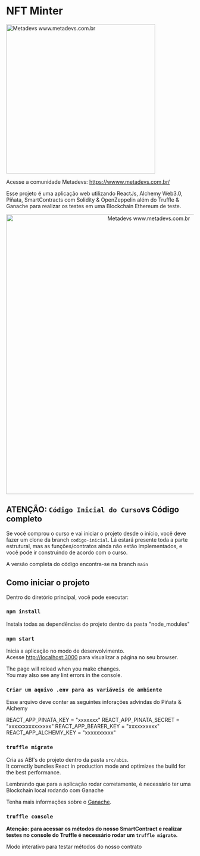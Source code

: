 # NFT Minter 
<img src="https://metadevs.com.br/static/media/logo-w-text.6bc5968eaf1e5ddc1c26.png" alt="Metadevs www.metadevs.com.br" style="width:400px;"/>

Acesse a comunidade Metadevs: https://wwww.metadevs.com.br/

Esse projeto é uma aplicação web utilizando ReactJs, Alchemy Web3.0, Piñata, SmartContracts com Solidity & OpenZeppelin além do Truffle & Ganache para realizar os testes em uma Blockchain Ethereum de teste.

<p align="center">
  <img src="https://gateway.pinata.cloud/ipfs/QmTc7pUi9Barfkqbx9zgcgGkaqSJQnpsDG4ZQKrTFyqQt8" alt="Metadevs www.metadevs.com.br" style="width:750px;"/>
</p>

## ATENÇÃO: `Código Inicial do Curso`vs Código completo 

Se você comprou o curso e vai iniciar o projeto desde o início, você deve fazer um clone da branch `codigo-inicial`. Lá estará presente toda a parte estrutural, mas as funções/contratos ainda não estão implementados, e você pode ir construindo de acordo com o curso.

A versão completa do código encontra-se na branch `main`

## Como iniciar o projeto

Dentro do diretório principal, você pode executar:


### `npm install`

Instala todas as dependências do projeto dentro da pasta "node_modules"

### `npm start`

Inicia a aplicação no modo de desenvolvimento.\
Acesse [http://localhost:3000](http://localhost:3000) para visualizar a página no seu browser.

The page will reload when you make changes.\
You may also see any lint errors in the console.

### `Criar um aquivo .env para as variáveis de ambiente`

Esse arquivo deve conter as seguintes inforações advindas do Piñata & Alchemy

REACT_APP_PINATA_KEY = "xxxxxxx"
REACT_APP_PINATA_SECRET = "xxxxxxxxxxxxxxx"
REACT_APP_BEARER_KEY = "xxxxxxxxxx"
REACT_APP_ALCHEMY_KEY = "xxxxxxxxxx"

### `truffle migrate`

Cria as ABI's do projeto dentro da pasta `src/abis`.\
It correctly bundles React in production mode and optimizes the build for the best performance.

Lembrando que para a aplicação rodar corretamente, é necessário ter uma Blockchain local rodando com Ganache

Tenha mais informações sobre o [Ganache](https://trufflesuite.com/ganache/).

### `truffle console`

**Atenção: para acessar os métodos do nosso SmartContract e realizar testes no console do Truffle é necessário rodar um `truffle migrate`.**

Modo interativo para testar métodos do nosso contrato
